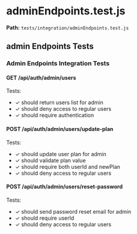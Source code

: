 # adminEndpoints.test.js

**Path:** `tests/integration/adminEndpoints.test.js`

## admin Endpoints Tests

### Admin Endpoints Integration Tests

#### GET /api/auth/admin/users

Tests:
- ✓ should return users list for admin
- ✓ should deny access to regular users
- ✓ should require authentication

#### POST /api/auth/admin/users/update-plan

Tests:
- ✓ should update user plan for admin
- ✓ should validate plan value
- ✓ should require both userId and newPlan
- ✓ should deny access to regular users

#### POST /api/auth/admin/users/reset-password

Tests:
- ✓ should send password reset email for admin
- ✓ should require userId
- ✓ should deny access to regular users

